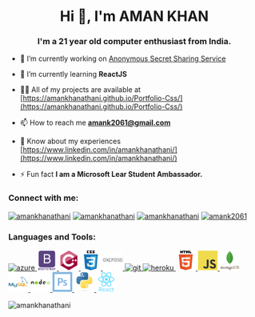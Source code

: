 <h1 align="center">Hi 👋, I'm AMAN KHAN</h1>
<h3 align="center">I'm a 21 year old computer enthusiast from India.</h3>

- 🔭 I’m currently working on [Anonymous Secret Sharing Service](https://github.com/amankhanathani/Anonymous-Secret-Sharing)

- 🌱 I’m currently learning **ReactJS**

- 👨‍💻 All of my projects are available at [https://amankhanathani.github.io/Portfolio-Css/](https://amankhanathani.github.io/Portfolio-Css/)

- 📫 How to reach me **amank2061@gmail.com**

- 📄 Know about my experiences [https://www.linkedin.com/in/amankhanathani/](https://www.linkedin.com/in/amankhanathani/)

- ⚡ Fun fact **I am a Microsoft Lear Student Ambassador.**

<h3 align="left">Connect with me:</h3>
<p align="left">
<a href="https://dev.to/amankhanathani" target="blank"><img align="center" src="https://cdn.jsdelivr.net/npm/simple-icons@3.0.1/icons/dev-dot-to.svg" alt="amankhanathani" height="30" width="40" /></a>
<a href="https://linkedin.com/in/amankhanathani" target="blank"><img align="center" src="https://raw.githubusercontent.com/rahuldkjain/github-profile-readme-generator/neutral-icons/src/images/icons/Social/linked-in-alt.svg" alt="amankhanathani" height="30" width="40" /></a>
<a href="https://instagram.com/amankhanathani" target="blank"><img align="center" src="https://raw.githubusercontent.com/rahuldkjain/github-profile-readme-generator/neutral-icons/src/images/icons/Social/instagram.svg" alt="amankhanathani" height="30" width="40" /></a>
<a href="https://www.codechef.com/users/amank2061" target="blank"><img align="center" src="https://cdn.jsdelivr.net/npm/simple-icons@3.1.0/icons/codechef.svg" alt="amank2061" height="30" width="40" /></a>
</p>

<h3 align="left">Languages and Tools:</h3>
<p align="left"> <a href="https://azure.microsoft.com/en-in/" target="_blank"> <img src="https://www.vectorlogo.zone/logos/microsoft_azure/microsoft_azure-icon.svg" alt="azure" width="40" height="40"/> </a> <a href="https://getbootstrap.com" target="_blank"> <img src="https://raw.githubusercontent.com/devicons/devicon/master/icons/bootstrap/bootstrap-plain-wordmark.svg" alt="bootstrap" width="40" height="40"/> </a> <a href="https://www.w3schools.com/cpp/" target="_blank"> <img src="https://raw.githubusercontent.com/devicons/devicon/master/icons/cplusplus/cplusplus-original.svg" alt="cplusplus" width="40" height="40"/> </a> <a href="https://www.w3schools.com/css/" target="_blank"> <img src="https://raw.githubusercontent.com/devicons/devicon/master/icons/css3/css3-original-wordmark.svg" alt="css3" width="40" height="40"/> </a> <a href="https://expressjs.com" target="_blank"> <img src="https://raw.githubusercontent.com/devicons/devicon/master/icons/express/express-original-wordmark.svg" alt="express" width="40" height="40"/> </a> <a href="https://git-scm.com/" target="_blank"> <img src="https://www.vectorlogo.zone/logos/git-scm/git-scm-icon.svg" alt="git" width="40" height="40"/> </a> <a href="https://heroku.com" target="_blank"> <img src="https://www.vectorlogo.zone/logos/heroku/heroku-icon.svg" alt="heroku" width="40" height="40"/> </a> <a href="https://www.w3.org/html/" target="_blank"> <img src="https://raw.githubusercontent.com/devicons/devicon/master/icons/html5/html5-original-wordmark.svg" alt="html5" width="40" height="40"/> </a> <a href="https://developer.mozilla.org/en-US/docs/Web/JavaScript" target="_blank"> <img src="https://raw.githubusercontent.com/devicons/devicon/master/icons/javascript/javascript-original.svg" alt="javascript" width="40" height="40"/> </a> <a href="https://www.mongodb.com/" target="_blank"> <img src="https://raw.githubusercontent.com/devicons/devicon/master/icons/mongodb/mongodb-original-wordmark.svg" alt="mongodb" width="40" height="40"/> </a> <a href="https://www.mysql.com/" target="_blank"> <img src="https://raw.githubusercontent.com/devicons/devicon/master/icons/mysql/mysql-original-wordmark.svg" alt="mysql" width="40" height="40"/> </a> <a href="https://nodejs.org" target="_blank"> <img src="https://raw.githubusercontent.com/devicons/devicon/master/icons/nodejs/nodejs-original-wordmark.svg" alt="nodejs" width="40" height="40"/> </a> <a href="https://www.photoshop.com/en" target="_blank"> <img src="https://raw.githubusercontent.com/devicons/devicon/master/icons/photoshop/photoshop-line.svg" alt="photoshop" width="40" height="40"/> </a> <a href="https://www.python.org" target="_blank"> <img src="https://raw.githubusercontent.com/devicons/devicon/master/icons/python/python-original.svg" alt="python" width="40" height="40"/> </a> <a href="https://reactjs.org/" target="_blank"> <img src="https://raw.githubusercontent.com/devicons/devicon/master/icons/react/react-original-wordmark.svg" alt="react" width="40" height="40"/> </a> </p>

<p><img align="center" src="https://github-readme-stats.vercel.app/api/top-langs?username=amankhanathani&show_icons=true&locale=en&layout=compact" alt="amankhanathani" /></p>
